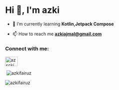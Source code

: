 <h1 >Hi 👋, I'm azki</h1>


- 🌱 I’m currently learning **Kotlin,Jetpack Compose**

- 📫 How to reach me **azkiajmal@gmail.com**

<h3 align="left">Connect with me:</h3>
<p align="left">
<a href="https://instagram.com/azscki" target="blank"><img align="center" src="https://raw.githubusercontent.com/rahuldkjain/github-profile-readme-generator/master/src/images/icons/Social/instagram.svg" alt="azscki" height="30" width="40" /></a>
</p>

<p>&nbsp;<img src="https://github-readme-stats.vercel.app/api?username=azkifairuz&show_icons=true&locale=en" alt="azkifairuz"/></p>
<p><img  src="https://github-readme-stats.vercel.app/api/top-langs?username=azkifairuz&show_icons=true&locale=en&layout=compact" alt="azkifairuz" /></p>




